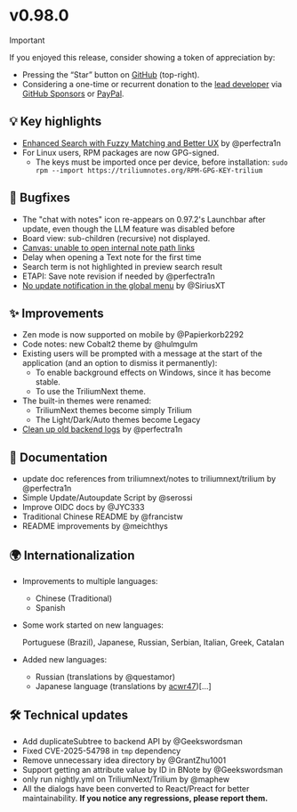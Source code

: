 # v0.98.0
> [!IMPORTANT]
> If you enjoyed this release, consider showing a token of appreciation by:
> 
> *   Pressing the “Star” button on [GitHub](https://github.com/TriliumNext/Trilium) (top-right).
> *   Considering a one-time or recurrent donation to the [lead developer](https://github.com/eliandoran) via [GitHub Sponsors](https://github.com/sponsors/eliandoran) or [PayPal](https://paypal.me/eliandoran).

## 💡 Key highlights

*   [Enhanced Search with Fuzzy Matching and Better UX](https://github.com/TriliumNext/Trilium/pull/6536) by @perfectra1n
*   For Linux users, RPM packages are now GPG-signed.
    *   The keys must be imported once per device, before installation: `sudo rpm --import https://triliumnotes.org/RPM-GPG-KEY-trilium`

## 🐞 Bugfixes

*   The "chat with notes" icon re-appears on 0.97.2's Launchbar after update, even though the LLM feature was disabled before
*   Board view: sub-children (recursive) not displayed.
*   [Canvas: unable to open internal note path links](https://github.com/TriliumNext/Trilium/issues/6606)
*   Delay when opening a Text note for the first time
*   Search term is not highlighted in preview search result
*   ETAPI: Save note revision if needed by @perfectra1n
*   [No update notification in the global menu](https://github.com/TriliumNext/Trilium/pull/6657) by @SiriusXT

## ✨ Improvements

*   Zen mode is now supported on mobile by @Papierkorb2292
*   Code notes: new Cobalt2 theme by @hulmgulm
*   Existing users will be prompted with a message at the start of the application (and an option to dismiss it permanently):
    *   To enable background effects on Windows, since it has become stable.
    *   To use the TriliumNext theme.
*   The built-in themes were renamed:
    *   TriliumNext themes become simply Trilium
    *   The Light/Dark/Auto themes become Legacy
*   [Clean up old backend logs](https://github.com/TriliumNext/Trilium/pull/6609) by @perfectra1n

## 📖 Documentation

*   update doc references from triliumnext/notes to triliumnext/trilium by @perfectra1n
*   Simple Update/Autoupdate Script by @serossi
*   Improve OIDC docs by @JYC333
*   Traditional Chinese README by @francistw
*   README improvements by @meichthys

## 🌍 Internationalization

*   Improvements to multiple languages:
    
    *   Chinese (Traditional)
    *   Spanish
*   Some work started on new languages:
    
    Portuguese (Brazil), Japanese, Russian, Serbian, Italian, Greek, Catalan
*   Added new languages:
    
    *   Russian (translations by @questamor)
    *   Japanese language (translations by [acwr47](https://hosted.weblate.org/user/acwr47/))\[…\]

## 🛠️ Technical updates

*   Add duplicateSubtree to backend API by @Geekswordsman
*   Fixed CVE-2025-54798 in `tmp` dependency
*   Remove unnecessary idea directory by @GrantZhu1001
*   Support getting an attribute value by ID in BNote by @Geekswordsman
*   only run nightly.yml on TriliumNext/Trilium by @maphew
*   All the dialogs have been converted to React/Preact for better maintainability. **If you notice any regressions, please report them.**